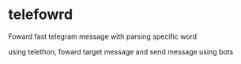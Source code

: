 # telefowrd

Foward fast telegram message with parsing specific word

using telethon, foward target message and send message using bots
